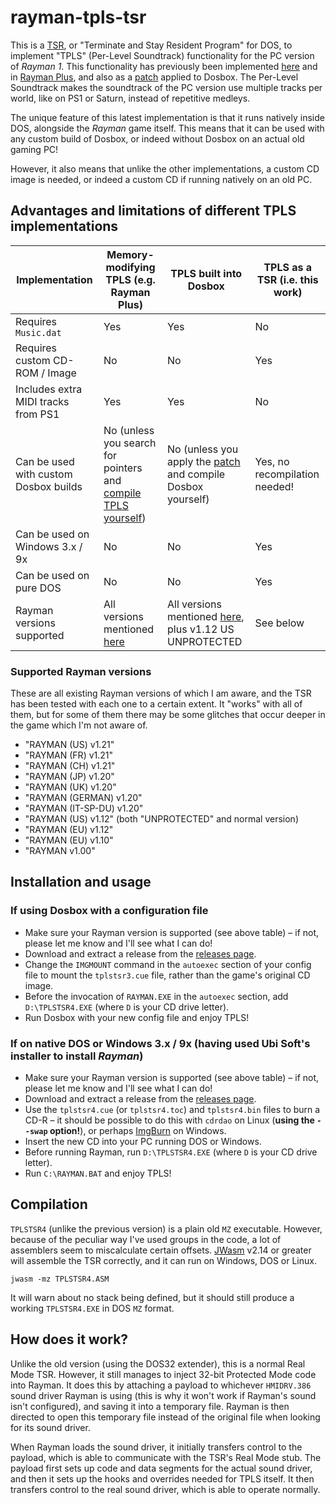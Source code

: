 # rayman-tpls-tsr
This is a [TSR](https://en.wikipedia.org/wiki/Terminate_and_stay_resident_program), or "Terminate and Stay Resident Program" for DOS,
to implement "TPLS" (Per-Level Soundtrack) functionality for the PC version of _Rayman 1_. This functionality has previously been implemented
[here](https://github.com/Snaggly/Rayman1Dos-TPLS) and in [Rayman Plus](https://raymanpc.com/forum/viewtopic.php?f=89&t=25867),
and also as a [patch](https://raymanpc.com/forum/viewtopic.php?f=89&t=28341) applied to Dosbox. The Per-Level Soundtrack makes the soundtrack
of the PC version use multiple tracks per world, like on PS1 or Saturn, instead of repetitive medleys.

The unique feature of this latest implementation is that it runs natively inside DOS, alongside the _Rayman_ game itself.
This means that it can be used with any custom build of Dosbox, or indeed without Dosbox on an actual old gaming PC!

However, it also means that unlike the other implementations, a custom CD image is needed, or indeed a custom CD if running natively on an old PC.

## Advantages and limitations of different TPLS implementations

|Implementation |Memory-modifying TPLS (e.g. Rayman Plus) |TPLS built into Dosbox | TPLS as a TSR (i.e. this work) |
--- |--- | --- | ---
|Requires `Music.dat` | Yes | Yes | No |
|Requires custom CD-ROM / Image | No | No | Yes |
|Includes extra MIDI tracks from PS1 | Yes | Yes | No |
|Can be used with custom Dosbox builds | No (unless you search for pointers and [compile TPLS yourself](https://github.com/Snaggly/Rayman1Dos-TPLS/blob/master/OffsetList.h)) | No (unless you apply the [patch](https://raymanpc.com/forum/viewtopic.php?f=89&t=28341) and compile Dosbox yourself) | Yes, no recompilation needed! |
|Can be used on Windows 3.x / 9x | No | No | Yes |
|Can be used on pure DOS | No | No | Yes |
|Rayman versions supported | All versions mentioned [here](https://github.com/RayCarrot/RayCarrot.RCP.Metro/blob/2e5ace35ba8d064dc7a592d9700aa311853b6deb/RayCarrot.RCP.Metro/Utilities/Games/Rayman%201/TPLS/TPLSRaymanVersion.cs) | All versions mentioned [here](https://github.com/RayCarrot/RayCarrot.RCP.Metro/blob/2e5ace35ba8d064dc7a592d9700aa311853b6deb/RayCarrot.RCP.Metro/Utilities/Games/Rayman%201/TPLS/TPLSRaymanVersion.cs), plus v1.12 US UNPROTECTED | See below |

### Supported Rayman versions

These are all existing Rayman versions of which I am aware, and the TSR has been tested with each one to a certain extent. It "works" with all of them, but for some of them there may be some glitches that occur deeper in the game which I'm not aware of.

* "RAYMAN (US) v1.21"
* "RAYMAN (FR) v1.21"
* "RAYMAN (CH) v1.21"
* "RAYMAN (JP) v1.20"
* "RAYMAN (UK) v1.20"
* "RAYMAN (GERMAN) v1.20"
* "RAYMAN (IT-SP-DU) v1.20"
* "RAYMAN (US) v1.12" (both "UNPROTECTED" and normal version)
* "RAYMAN (EU) v1.12"
* "RAYMAN (EU) v1.10"
* "RAYMAN v1.00"

## Installation and usage

### If using Dosbox with a configuration file

* Make sure your Rayman version is supported (see above table) – if not, please let me know and I'll see what I can do!
* Download and extract a release from the [releases page](https://github.com/PluMGMK/rayman-tpls-tsr/releases).
* Change the `IMGMOUNT` command in the `autoexec` section of your config file to mount the `tplstsr3.cue` file, rather than the game's original CD image.
* Before the invocation of `RAYMAN.EXE` in the `autoexec` section, add `D:\TPLSTSR4.EXE` (where `D` is your CD drive letter).
* Run Dosbox with your new config file and enjoy TPLS!

### If on native DOS or Windows 3.x / 9x (having used Ubi Soft's installer to install _Rayman_)

* Make sure your Rayman version is supported (see above table) – if not, please let me know and I'll see what I can do!
* Download and extract a release from the [releases page](https://github.com/PluMGMK/rayman-tpls-tsr/releases).
* Use the `tplstsr4.cue` (or `tplstsr4.toc`) and `tplstsr4.bin` files to burn a CD-R – it should be possible to do this with `cdrdao` on Linux (**using the `--swap` option!**), or perhaps [ImgBurn](https://www.imgburn.com/) on Windows.
* Insert the new CD into your PC running DOS or Windows.
* Before running Rayman, run `D:\TPLSTSR4.EXE` (where `D` is your CD drive letter).
* Run `C:\RAYMAN.BAT` and enjoy TPLS!

## Compilation

`TPLSTSR4` (unlike the previous version) is a plain old `MZ` executable. However, because of the peculiar way I've used groups in the code, a lot of assemblers seem to miscalculate certain offsets. [JWasm](https://github.com/Baron-von-Riedesel/JWasm) v2.14 or greater will assemble the TSR correctly, and it can run on Windows, DOS or Linux.

```
jwasm -mz TPLSTSR4.ASM
```

It will warn about no stack being defined, but it should still produce a working `TPLSTSR4.EXE` in DOS `MZ` format.

## How does it work?

Unlike the old version (using the DOS32 extender), this is a normal Real Mode TSR.
However, it still manages to inject 32-bit Protected Mode code into Rayman.
It does this by attaching a payload to whichever `HMIDRV.386` sound driver Rayman is using (this is why it won't work if Rayman's sound isn't configured), and saving it into a temporary file.
Rayman is then directed to open this temporary file instead of the original file when looking for its sound driver.

When Rayman loads the sound driver, it initially transfers control to the payload, which is able to communicate with the TSR's Real Mode stub.
The payload first sets up code and data segments for the actual sound driver, and then it sets up the hooks and overrides needed for TPLS itself.
It then transfers control to the real sound driver, which is able to operate normally.
